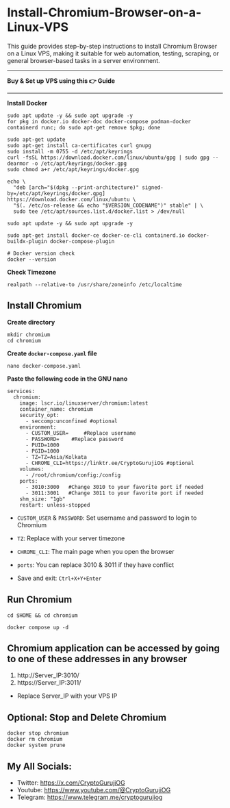 # Install-Chromium-Browser-on-a-Linux-VPS
This guide provides step-by-step instructions to install Chromium Browser on a Linux VPS, making it suitable for web automation, testing, scraping, or general browser-based tasks in a server environment.

---

**Buy & Set up VPS using this 👉 Guide**

---

**Install Docker**

```
sudo apt update -y && sudo apt upgrade -y
for pkg in docker.io docker-doc docker-compose podman-docker containerd runc; do sudo apt-get remove $pkg; done

sudo apt-get update
sudo apt-get install ca-certificates curl gnupg
sudo install -m 0755 -d /etc/apt/keyrings
curl -fsSL https://download.docker.com/linux/ubuntu/gpg | sudo gpg --dearmor -o /etc/apt/keyrings/docker.gpg
sudo chmod a+r /etc/apt/keyrings/docker.gpg

echo \
  "deb [arch="$(dpkg --print-architecture)" signed-by=/etc/apt/keyrings/docker.gpg] https://download.docker.com/linux/ubuntu \
  "$(. /etc/os-release && echo "$VERSION_CODENAME")" stable" | \
  sudo tee /etc/apt/sources.list.d/docker.list > /dev/null

sudo apt update -y && sudo apt upgrade -y

sudo apt-get install docker-ce docker-ce-cli containerd.io docker-buildx-plugin docker-compose-plugin

# Docker version check
docker --version

```

**Check Timezone**

```
realpath --relative-to /usr/share/zoneinfo /etc/localtime
```

## Install Chromium

**Create directory**

```
mkdir chromium
cd chromium
```

**Create `docker-compose.yaml` file**

```
nano docker-compose.yaml
```

**Paste the following code in the GNU nano**

```
services:
  chromium:
    image: lscr.io/linuxserver/chromium:latest
    container_name: chromium
    security_opt:
      - seccomp:unconfined #optional
    environment:
      - CUSTOM_USER=     #Replace username
      - PASSWORD=    #Replace password
      - PUID=1000
      - PGID=1000
      - TZ=TZ=Asia/Kolkata
      - CHROME_CLI=https://linktr.ee/CryptoGurujiOG #optional
    volumes:
      - /root/chromium/config:/config
    ports:
      - 3010:3000   #Change 3010 to your favorite port if needed
      - 3011:3001   #Change 3011 to your favorite port if needed
    shm_size: "1gb"
    restart: unless-stopped
```

- `CUSTOM_USER` & `PASSWORD`: Set username and password to login to Chromium
- `TZ`: Replace with your server timezone
- `CHROME_CLI`: The main page when you open the browser
- `ports`: You can replace 3010 & 3011 if they have conflict

- Save and exit: `Ctrl+X+Y+Enter`

## Run Chromium

```
cd $HOME && cd chromium

docker compose up -d
```

## Chromium application can be accessed by going to one of these addresses in any browser

1. http://Server_IP:3010/
2. https://Server_IP:3011/

- Replace Server_IP with your VPS IP

## Optional: Stop and Delete Chromium

```
docker stop chromium
docker rm chromium
docker system prune
```

## My All Socials:

- Twitter: https://x.com/CryptoGurujiOG
- Youtube: https://www.youtube.com/@CryptoGurujiOG
- Telegram: https://www.telegram.me/cryptogurujiog

